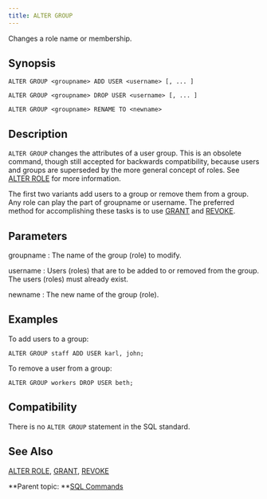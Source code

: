 ```yaml
---
title: ALTER GROUP 
---
```


Changes a role name or membership.

## <a id="section2"></a>Synopsis 

``` {#sql_command_synopsis}
ALTER GROUP <groupname> ADD USER <username> [, ... ]

ALTER GROUP <groupname> DROP USER <username> [, ... ]

ALTER GROUP <groupname> RENAME TO <newname>
```

## <a id="section3"></a>Description 

`ALTER GROUP` changes the attributes of a user group. This is an obsolete command, though still accepted for backwards compatibility, because users and groups are superseded by the more general concept of roles. See [ALTER ROLE](ALTER_ROLE.html) for more information.

The first two variants add users to a group or remove them from a group. Any role can play the part of groupname or username. The preferred method for accomplishing these tasks is to use [GRANT](GRANT.html) and [REVOKE](REVOKE.html).

## <a id="section4"></a>Parameters 

groupname
:   The name of the group \(role\) to modify.

username
:   Users \(roles\) that are to be added to or removed from the group. The users \(roles\) must already exist.

newname
:   The new name of the group \(role\).

## <a id="section5"></a>Examples 

To add users to a group:

```
ALTER GROUP staff ADD USER karl, john;
```

To remove a user from a group:

```
ALTER GROUP workers DROP USER beth;
```

## <a id="section6"></a>Compatibility 

There is no `ALTER GROUP` statement in the SQL standard.

## <a id="section7"></a>See Also 

[ALTER ROLE](ALTER_ROLE.html), [GRANT](GRANT.html), [REVOKE](REVOKE.html)

**Parent topic: **[SQL Commands](../sql_commands/sql_ref.html)

